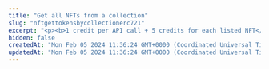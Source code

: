 ```yaml
---
title: "Get all NFTs from a collection"
slug: "nftgettokensbycollectionerc721"
excerpt: "<p><b>1 credit per API call + 5 credits for each listed NFT</b></p>\n<p>Get all NFTs from a collection (all the NFTs that were minted on the smart contract).</p>\n<p>This API is supported for the following blockchains:</p>\n<ul>\n<li>Celo</li>\n<li>Ethereum</li>\n<li>Polygon</li>\n</ul>"
hidden: false
createdAt: "Mon Feb 05 2024 11:36:24 GMT+0000 (Coordinated Universal Time)"
updatedAt: "Mon Feb 05 2024 11:36:24 GMT+0000 (Coordinated Universal Time)"
---
```

